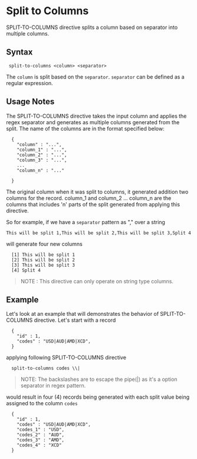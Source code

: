 # Split to Columns

SPLIT-TO-COLUMNS directive splits a column based on separator into multiple columns.

## Syntax

```
 split-to-columns <column> <separator>
```

The ```column``` is split based on the ```separator```. ```separator``` can be defined as a regular expression.

## Usage Notes

The SPLIT-TO-COLUMNS directive takes the input column and applies the regex separator and generates as multiple
columns generated from the split. The name of the columns are in the format specified below:

```
  {
    "column" : "...",
    "column_1" : "...",
    "column_2" : "...",
    "column_3" : "...",
    ...
    "column_n" : "..."

  }
```

The original column when it was split to columns, it generated addition two columns for the record.
column_1 and column_2 ... column_n are the columns that includes 'n' parts of the split generated from applying
this directive.

So for example, if we have a ```separator``` pattern as "," over a string

```This will be split 1,This will be split 2,This will be split 3,Split 4```

will generate four new columns

```
  [1] This will be split 1
  [2] This will be split 2
  [3] This will be split 3
  [4] Split 4

```

> NOTE : This directive can only operate on string type columns.

## Example

Let's look at an example that will demonstrates the behavior of SPLIT-TO-COLUMNS directive. Let's start with a record

```
  {
    "id" : 1,
    "codes" : "USD|AUD|AMD|XCD",
  }
```

applying following SPLIT-TO-COLUMNS directive

```
  split-to-columns codes \\|
```
> NOTE: The backslashes are to escape the pipe(|) as it's a option separator in regex pattern.

would result in four (4) records being generated with each split value being assigned to the column ```codes```

```
  {
    "id" : 1,
    "codes" : "USD|AUD|AMD|XCD",
    "codes_1" : "USD",
    "codes_2" : "AUD",
    "codes_3" : "AMD",
    "codes_4" : "XCD"
  }
```

